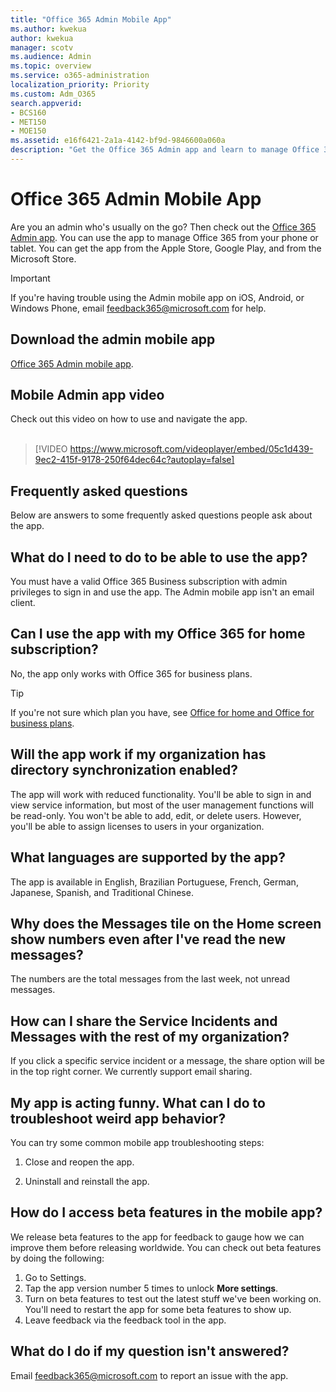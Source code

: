 ```yaml
---
title: "Office 365 Admin Mobile App"
ms.author: kwekua
author: kwekua
manager: scotv
ms.audience: Admin
ms.topic: overview
ms.service: o365-administration
localization_priority: Priority
ms.custom: Adm_O365
search.appverid:
- BCS160
- MET150
- MOE150
ms.assetid: e16f6421-2a1a-4142-bf9d-9846600a060a
description: "Get the Office 365 Admin app and learn to manage Office 365 from your phone or tablet."
---
```


# Office 365 Admin Mobile App

Are you an admin who's usually on the go? Then check out the [Office 365 Admin app](https://go.microsoft.com/fwlink/?LinkID=627216). You can use the app to manage Office 365 from your phone or tablet. You can get the app from the Apple Store, Google Play, and from the Microsoft Store.
  
> [!IMPORTANT]
> If you're having trouble using the Admin mobile app on iOS, Android, or Windows Phone, email feedback365@microsoft.com for help. 
  
## Download the admin mobile app

[Office 365 Admin mobile app](https://go.microsoft.com/fwlink/?LinkID=627216).
  
## Mobile Admin app video

Check out this video on how to use and navigate the app.
<br/><br/> 
> [!VIDEO https://www.microsoft.com/videoplayer/embed/05c1d439-9ec2-415f-9178-250f64dec64c?autoplay=false]
  
## Frequently asked questions

Below are answers to some frequently asked questions people ask about the app.
  
## What do I need to do to be able to use the app?

You must have a valid Office 365 Business subscription with admin privileges to sign in and use the app. The Admin mobile app isn't an email client.
  
## Can I use the app with my Office 365 for home subscription?

No, the app only works with Office 365 for business plans. 
  
> [!TIP]
> If you're not sure which plan you have, see [Office for home and Office for business plans](https://support.office.com/article/28cbc8cf-1332-4f04-9123-9b660abb629e.aspx). 
  
## Will the app work if my organization has directory synchronization enabled?

The app will work with reduced functionality. You'll be able to sign in and view service information, but most of the user management functions will be read-only. You won't be able to add, edit, or delete users. However, you'll be able to assign licenses to users in your organization.
  
## What languages are supported by the app?

The app is available in English, Brazilian Portuguese, French, German, Japanese, Spanish, and Traditional Chinese.
  
## Why does the Messages tile on the Home screen show numbers even after I've read the new messages?

The numbers are the total messages from the last week, not unread messages.
  
## How can I share the Service Incidents and Messages with the rest of my organization?

If you click a specific service incident or a message, the share option will be in the top right corner. We currently support email sharing.
  
## My app is acting funny. What can I do to troubleshoot weird app behavior?

You can try some common mobile app troubleshooting steps:
  
1. Close and reopen the app.
    
2. Uninstall and reinstall the app.
    
## How do I access beta features in the mobile app?

We release beta features to the app for feedback to gauge how we can improve them before releasing worldwide. You can check out beta features by doing the following:
  
1. Go to Settings.
2. Tap the app version number 5 times to unlock **More settings**.
3. Turn on beta features to test out the latest stuff we've been working on. You'll need to restart the app for some beta features to show up.
4. Leave feedback via the feedback tool in the app.
    
## What do I do if my question isn't answered?

Email feedback365@microsoft.com to report an issue with the app.
  

